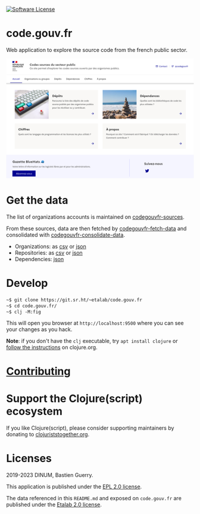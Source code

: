 [![Software License](https://img.shields.io/badge/Licence-EPL%2C%20Licence%20Ouverte-orange.svg?style=flat-square)](https://git.sr.ht/~etalab/code.gouv.fr/tree/master/item/LICENSES)

# code.gouv.fr

Web application to explore the source code from the french public sector.

![img](codegouvfr.png)

# Get the data

The list of organizations accounts is maintained on
[codegouvfr-sources](https://git.sr.ht/~etalab/codegouvfr-sources).

From these sources, data are then fetched by
[codegouvfr-fetch-data](https://git.sr.ht/~etalab/codegouvfr-fetch-data)
and consolidated with
[codegouvfr-consolidate-data](https://git.sr.ht/~etalab/codegouvfr-consolidate-data).

- Organizations: as [csv](https://code.gouv.fr/data/organizations/csv/all.csv) or [json](https://code.gouv.fr/data/organizations/json/all.json)
- Repositories: as [csv](https://code.gouv.fr/data/repositories/csv/all.csv) or [json](https://code.gouv.fr/data/repositories/json/all.json)
- Dependencies: [json](https://code.gouv.fr/data/deps.json)

# Develop

    ~$ git clone https://git.sr.ht/~etalab/code.gouv.fr
    ~$ cd code.gouv.fr/
    ~$ clj -M:fig

This will open you browser at `http://localhost:9500` where you can
see your changes as you hack.

**Note**: if you don't have the `clj` executable, try `apt install
clojure` or [follow the
instructions](https://clojure.org/guides/getting_started) on
clojure.org.

# [Contributing](CONTRIBUTING.md)

# Support the Clojure(script) ecosystem

If you like Clojure(script), please consider supporting maintainers by donating to [clojuriststogether.org](https://www.clojuriststogether.org).

# Licenses

2019-2023 DINUM, Bastien Guerry.

This application is published under the [EPL 2.0 license](LICENSES/LICENSE.EPL-2.0.txt).

The data referenced in this `README.md` and exposed on `code.gouv.fr` are published under the [Etalab 2.0 license](https://git.sr.ht/~etalab/code.gouv.fr/tree/master/item/LICENSES/LICENSE.Etalab-2.0.md).
